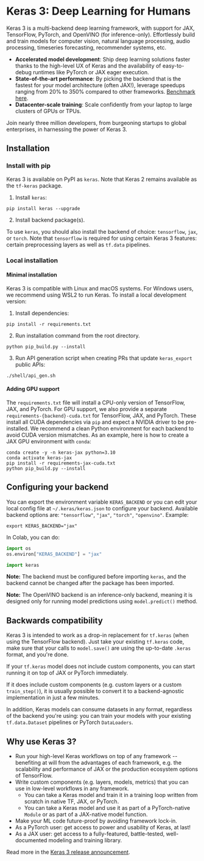 # Keras 3: Deep Learning for Humans

Keras 3 is a multi-backend deep learning framework, with support for JAX, TensorFlow, PyTorch, and OpenVINO (for inference-only).
Effortlessly build and train models for computer vision, natural language processing, audio processing,
timeseries forecasting, recommender systems, etc.

- **Accelerated model development**: Ship deep learning solutions faster thanks to the high-level UX of Keras
and the availability of easy-to-debug runtimes like PyTorch or JAX eager execution.
- **State-of-the-art performance**: By picking the backend that is the fastest for your model architecture (often JAX!),
leverage speedups ranging from 20% to 350% compared to other frameworks. [Benchmark here](https://keras.io/getting_started/benchmarks/).
- **Datacenter-scale training**: Scale confidently from your laptop to large clusters of GPUs or TPUs.

Join nearly three million developers, from burgeoning startups to global enterprises, in harnessing the power of Keras 3.


## Installation

### Install with pip

Keras 3 is available on PyPI as `keras`. Note that Keras 2 remains available as the `tf-keras` package.

1. Install `keras`:

```
pip install keras --upgrade
```

2. Install backend package(s).

To use `keras`, you should also install the backend of choice: `tensorflow`, `jax`, or `torch`.
Note that `tensorflow` is required for using certain Keras 3 features: certain preprocessing layers
as well as `tf.data` pipelines.

### Local installation

#### Minimal installation

Keras 3 is compatible with Linux and macOS systems. For Windows users, we recommend using WSL2 to run Keras.
To install a local development version:

1. Install dependencies:

```
pip install -r requirements.txt
```

2. Run installation command from the root directory.

```
python pip_build.py --install
```

3. Run API generation script when creating PRs that update `keras_export` public APIs:

```
./shell/api_gen.sh
```

#### Adding GPU support

The `requirements.txt` file will install a CPU-only version of TensorFlow, JAX, and PyTorch. For GPU support, we also
provide a separate `requirements-{backend}-cuda.txt` for TensorFlow, JAX, and PyTorch. These install all CUDA
dependencies via `pip` and expect a NVIDIA driver to be pre-installed. We recommend a clean Python environment for each
backend to avoid CUDA version mismatches. As an example, here is how to create a JAX GPU environment with `conda`:

```shell
conda create -y -n keras-jax python=3.10
conda activate keras-jax
pip install -r requirements-jax-cuda.txt
python pip_build.py --install
```

## Configuring your backend

You can export the environment variable `KERAS_BACKEND` or you can edit your local config file at `~/.keras/keras.json`
to configure your backend. Available backend options are: `"tensorflow"`, `"jax"`, `"torch"`, `"openvino"`. Example:

```
export KERAS_BACKEND="jax"
```

In Colab, you can do:

```python
import os
os.environ["KERAS_BACKEND"] = "jax"

import keras
```

**Note:** The backend must be configured before importing `keras`, and the backend cannot be changed after
the package has been imported.

**Note:** The OpenVINO backend is an inference-only backend, meaning it is designed only for running model
predictions using `model.predict()` method.

## Backwards compatibility

Keras 3 is intended to work as a drop-in replacement for `tf.keras` (when using the TensorFlow backend). Just take your
existing `tf.keras` code, make sure that your calls to `model.save()` are using the up-to-date `.keras` format, and you're
done.

If your `tf.keras` model does not include custom components, you can start running it on top of JAX or PyTorch immediately.

If it does include custom components (e.g. custom layers or a custom `train_step()`), it is usually possible to convert it
to a backend-agnostic implementation in just a few minutes.

In addition, Keras models can consume datasets in any format, regardless of the backend you're using:
you can train your models with your existing `tf.data.Dataset` pipelines or PyTorch `DataLoaders`.

## Why use Keras 3?

- Run your high-level Keras workflows on top of any framework -- benefiting at will from the advantages of each framework,
e.g. the scalability and performance of JAX or the production ecosystem options of TensorFlow.
- Write custom components (e.g. layers, models, metrics) that you can use in low-level workflows in any framework.
    - You can take a Keras model and train it in a training loop written from scratch in native TF, JAX, or PyTorch.
    - You can take a Keras model and use it as part of a PyTorch-native `Module` or as part of a JAX-native model function.
- Make your ML code future-proof by avoiding framework lock-in.
- As a PyTorch user: get access to power and usability of Keras, at last!
- As a JAX user: get access to a fully-featured, battle-tested, well-documented modeling and training library.


Read more in the [Keras 3 release announcement](https://keras.io/keras_3/).